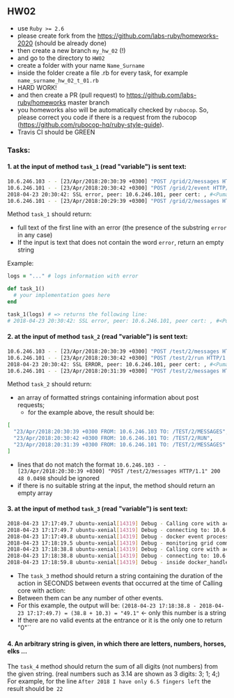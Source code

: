 ## HW02

- use `Ruby >= 2.6`
- please create fork from the https://github.com/labs-ruby/homeworks-2020 (should be
  already done)
- then create a new branch `my_hw_02` (!)
- and go to the directory to `HW02`
- create a folder with your name `Name_Surname`
- inside the folder create a file .rb for every task, for example `name_surname_hw_02_t_01.rb` 
- HARD WORK!
- and then create a PR (pull request) to https://github.com/labs-ruby/homeworks master branch
- you homeworks also will be automatically checked by `rubocop`. So, please 
  correct you code if there is a request from the rubocop (https://github.com/rubocop-hq/ruby-style-guide).
- Travis CI should be GREEN

### Tasks:

#### 1. at the input of method `task_1` (read "variable") is sent text:

```bash
10.6.246.103 - - [23/Apr/2018:20:30:39 +0300] "POST /grid/2/messages HTTP/1.1" 200 48 0.0498
10.6.246.101 - - [23/Apr/2018:20:30:42 +0300] "POST /grid/2/event HTTP/1.1" 200 - 0.2277
2018-04-23 20:30:42: SSL error, peer: 10.6.246.101, peer cert: , #<Puma::MiniSSL::SSLError: System error: Undefined error: 0 - 0>
10.6.246.101 - - [23/Apr/2018:20:29:39 +0300] "POST /grid/2/messages HTTP/1.1" 200 48 0.0290
```

Method `task_1` should return:
- full text of the first line with an error (the presence of the substring `error` in any case)
- If the input is text that does not contain the word `error`, return an empty string

Example:

```ruby
logs = "..." # logs information with error

def task_1()
  # your implementation goes here
end

task_1(logs) # => returns the following line:
# 2018-04-23 20:30:42: SSL error, peer: 10.6.246.101, peer cert: , #<Puma::MiniSSL::SSLError: System error: Undefined error: 0 - 0>
```

#### 2. at the input of method `task_2` (read "variable") is sent text:

```bash
10.6.246.103 - - [23/Apr/2018:20:30:39 +0300] "POST /test/2/messages HTTP/1.1" 200 48 0.0498
10.6.246.101 - - [23/Apr/2018:20:30:42 +0300] "POST /test/2/run HTTP/1.1" 200 - 0.2277
2018-04-23 20:30:42: SSL ERROR, peer: 10.6.246.101, peer cert: , #<Puma::MiniSSL::SSL: System error: Undefined error: 0 - 0>
10.6.246.101 - - [23/Apr/2018:20:31:39 +0300] "POST /test/2/messages HTTP/1.1" 200 48 0.0290
```

Method `task_2` should return:
- an array of formatted strings containing information about post requests;
    - for the example above, the result should be:

```bash
[
  "23/Apr/2018:20:30:39 +0300 FROM: 10.6.246.103 TO: /TEST/2/MESSAGES",
  "23/Apr/2018:20:30:42 +0300 FROM: 10.6.246.101 TO: /TEST/2/RUN",
  "23/Apr/2018:20:31:39 +0300 FROM: 10.6.246.101 TO: /TEST/2/MESSAGES"
]
```

- lines that do not match the format `10.6.246.103 - - [23/Apr/2018:20:30:39 +0300] "POST /test/2/messages HTTP/1.1" 200 48 0.0498` should be ignored
- if there is no suitable string at the input, the method should return an empty array

#### 3. at the input of method `task_3` (read "variable") is sent text:

```bash
2018-04-23 17:17:49.7 ubuntu-xenial[14319] Debug - Calling core with action: event
2018-04-23 17:17:49.7 ubuntu-xenial[14319] Debug - connecting to: 10.6.246.101
2018-04-23 17:17:49.8 ubuntu-xenial[14319] Debug - docker event processed
2018-04-23 17:18:19.5 ubuntu-xenial[14319] Debug - monitoring grid communication health
2018-04-23 17:18:38.8 ubuntu-xenial[14319] Debug - Calling core with action: messages
2018-04-23 17:18:38.8 ubuntu-xenial[14319] Debug - connecting to: 10.6.246.101
2018-04-23 17:18:59.8 ubuntu-xenial[14319] Debug - inside docker_handle_event
```
- The `task_3` method should return a string containing the duration of the action in SECONDS between events that occurred at the time of Calling core with action:
- Between them can be any number of other events.
- For this example, the output will be: `(2018-04-23 17:18:38.8 - 2018-04-23 17:17:49.7) = (38.8 + 10.3) = "49.1"` <- only this number is a string
- If there are no valid events at the entrance or it is the only one to return "0"``

#### 4. An arbitrary string is given, in which there are letters, numbers, horses, elks ...

The `task_4` method should return the sum of all digits (not numbers) from the given string. (real numbers such as 3.14 are shown as 3 digits: 3; 1; 4;)
For example, for the line `After 2018 I have only 6.5 fingers left` the result should be` 22`
